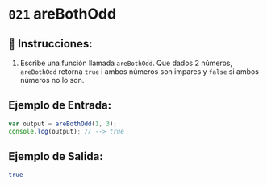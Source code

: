 # `021` areBothOdd

## 📝 Instrucciones:

1. Escribe una función llamada `areBothOdd`. Que dados 2 números, `areBothOdd` retorna `true` i ambos números son impares y `false` si ambos números no lo son.

## Ejemplo de Entrada:

```js
var output = areBothOdd(1, 3);
console.log(output); // --> true
```

## Ejemplo de Salida:

```bash
true
```

